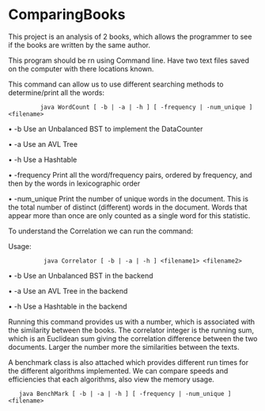 # ComparingBooks
 This project is an analysis of 2 books, which allows the programmer to see if the books are written by the same author.
 
 This program should be rn using Command line.
 Have two text files saved on the computer with there locations known.
 
 
 This command can allow us to use different searching methods to determine/print all the words:
 
             java WordCount [ -b | -a | -h ] [ -frequency | -num_unique ] <filename>
             
• -b Use an Unbalanced BST to implement the DataCounter

• -a Use an AVL Tree

• -h Use a Hashtable

• -frequency Print all the word/frequency pairs, ordered by frequency, and then by the
words in lexicographic order

• -num_unique Print the number of unique words in the document. This is the total
number of distinct (different) words in the document. Words that appear more than once
are only counted as a single word for this statistic.


To understand the Correlation we can run the command:

Usage:   

              java Correlator [ -b | -a | -h ] <filename1> <filename2>
              
• -b Use an Unbalanced BST in the backend

• -a Use an AVL Tree in the backend

• -h Use a Hashtable in the backend

Running this command provides us with a number, which is associated with the similarity between the books. 
The correlator integer is the running sum, which is an Euclidean sum giving the correlation difference between the two documents.
Larger the number more the similarities between the texts.

A benchmark class is also attached which provides different run times for the different algorithms implemented. We can compare speeds 
and efficiencies that each algorithms, also view the memory usage.

       java BenchMark [ -b | -a | -h ] [ -frequency | -num_unique ] <filename>
